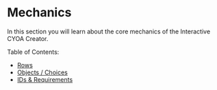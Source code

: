 # Mechanics
In this section you will learn about the core mechanics of the Interactive
CYOA Creator.

<!-- [Continue to Rows](./rows/){ .md-button } -->

Table of Contents:

* [Rows](./rows/)
* [Objects / Choices](./objects/)
* [IDs & Requirements](./ids-and-requirements/)
